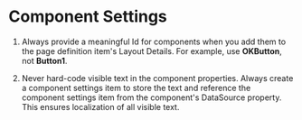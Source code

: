 # Component Settings #

1. Always provide a meaningful Id for components when you add them to the page definition item's Layout Details.  For example, use **OKButton**, not **Button1**.

1.  Never hard-code visible text in the component properties.  Always create a component settings item to store the text and reference the component settings item from the component's DataSource property.  This ensures localization of all visible text.
